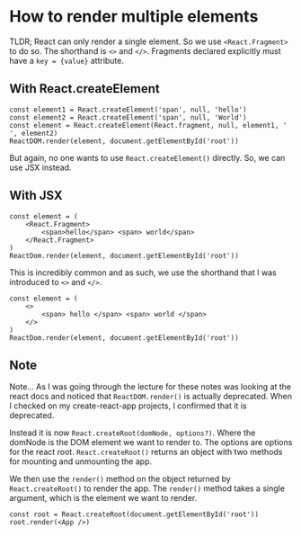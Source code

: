 # How to render multiple elements

TLDR; React can only render a single element. So we use `<React.Fragment>` to do so. The shorthand is `<>` and `</>`. Fragments declared explicitly must have a `key = {value}` attribute.

## With React.createElement

    const element1 = React.createElement('span', null, 'hello')
    const element2 = React.createElement('span', null, 'World')
    const element = React.createElement(React.fragment, null, element1, ' ', element2)
    ReactDOM.render(element, document.getElementById('root'))

But again, no one wants to use `React.createElement()` directly. So, we can use JSX instead.

## With JSX

    const element = (
        <React.Fragment>
            <span>hello</span> <span> world</span>
        </React.Fragment>
    )
    ReactDom.render(element, document.getElementById('root'))

This is incredibly common and as such, we use the shorthand that I was introduced to `<>` and `</>`.

    const element = (
        <>
            <span> hello </span> <span> world </span>
        </>
    )
    ReactDom.render(element, document.getElementById('root'))

## Note

Note... As I was going through the lecture for these notes was looking at the react docs and noticed that `ReactDOM.render()` is actually deprecated. When I checked on my create-react-app projects, I confirmed that it is deprecated.

Instead it is now `React.createRoot(domNode, options?)`. Where the domNode is the DOM element we want to render to. The options are options for the react root. `React.createRoot()` returns an object with two methods for mounting and unmounting the app.

We then use the `render()` method on the object returned by `React.createRoot()` to render the app. The `render()` method takes a single argument, which is the element we want to render.

    const root = React.createRoot(document.getElementById('root'))
    root.render(<App />)
